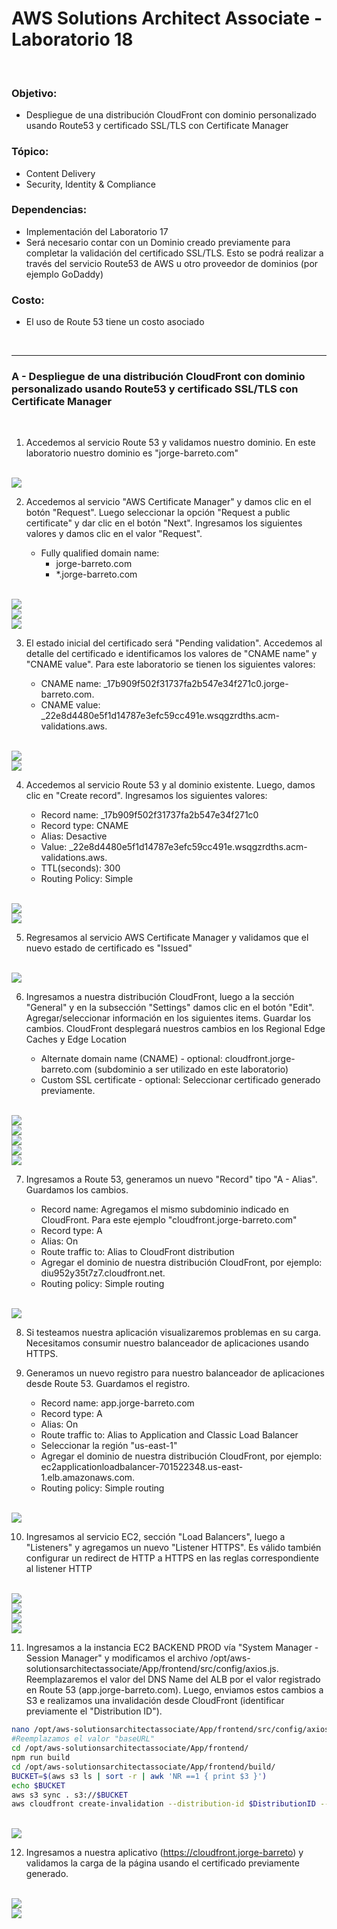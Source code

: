 # AWS Solutions Architect Associate - Laboratorio 18

<br>

### Objetivo: 
* Despliegue de una distribución CloudFront con dominio personalizado usando Route53 y certificado SSL/TLS con Certificate Manager

### Tópico:
* Content Delivery
* Security, Identity & Compliance

### Dependencias:
* Implementación del Laboratorio 17
* Será necesario contar con un Dominio creado previamente para completar la validación del certificado SSL/TLS. Esto se podrá realizar a través del servicio Route53 de AWS u otro proveedor de dominios (por ejemplo GoDaddy)

### Costo:
* El uso de Route 53 tiene un costo asociado


<br>

---

### A - Despliegue de una distribución CloudFront con dominio personalizado usando Route53 y certificado SSL/TLS con Certificate Manager

<br>

1. Accedemos al servicio Route 53 y validamos nuestro dominio. En este laboratorio nuestro dominio es "jorge-barreto.com"

<br>

<img src="images/Lab18_01.jpg">

<br>

2. Accedemos al servicio "AWS Certificate Manager" y damos clic en el botón "Request". Luego seleccionar la opción "Request a public certificate" y dar clic en el botón "Next". Ingresamos los siguientes valores y damos clic en el valor "Request".

    * Fully qualified domain name:
        * jorge-barreto.com
        * *.jorge-barreto.com

<br>

<img src="images/Lab18_02.jpg">

<br>

<img src="images/Lab18_03.jpg">

<br>

<img src="images/Lab18_04.jpg">

<br>

3. El estado inicial del certificado será "Pending validation". Accedemos al detalle del certificado e identificamos los valores de "CNAME name" y "CNAME value". Para este laboratorio se tienen los siguientes valores:

    * CNAME name:  _17b909f502f31737fa2b547e34f271c0.jorge-barreto.com.
    * CNAME value: _22e8d4480e5f1d14787e3efc59cc491e.wsqgzrdths.acm-validations.aws.

<br>

<img src="images/Lab18_05.jpg">

<br>

<img src="images/Lab18_06.jpg">

<br>


4. Accedemos al servicio Route 53 y al dominio existente. Luego, damos clic en "Create record". Ingresamos los siguientes valores:

    * Record name: _17b909f502f31737fa2b547e34f271c0
    * Record type: CNAME
    * Alias: Desactive
    * Value: _22e8d4480e5f1d14787e3efc59cc491e.wsqgzrdths.acm-validations.aws.
    * TTL(seconds): 300 
    * Routing Policy: Simple

<br>

<img src="images/Lab18_07.jpg">

<br>

<img src="images/Lab18_09.jpg">

<br>

5. Regresamos al servicio AWS Certificate Manager y validamos que el nuevo estado de certificado es "Issued" 

<br>

<img src="images/Lab18_10.jpg">

<br>

6. Ingresamos a nuestra distribución CloudFront, luego a la sección "General" y en la subsección "Settings" damos clic en el botón "Edit".  Agregar/seleccionar información en los siguientes items. Guardar los cambios. CloudFront desplegará nuestros cambios en los Regional Edge Caches y Edge Location

    * Alternate domain name (CNAME) - optional: cloudfront.jorge-barreto.com (subdominio a ser utilizado en este laboratorio)
    * Custom SSL certificate - optional: Seleccionar certificado generado previamente.

<br>

<img src="images/Lab18_11.jpg">

<br>

<img src="images/Lab18_11.jpg">

<br>

<img src="images/Lab18_12.jpg">

<br>

<img src="images/Lab18_13.jpg">

<br>

<img src="images/Lab18_14.jpg">

<br>

7. Ingresamos a Route 53, generamos un nuevo "Record" tipo "A - Alias". Guardamos los cambios.

    * Record name: Agregamos el mismo subdominio indicado en CloudFront. Para este ejemplo "cloudfront.jorge-barreto.com"
    * Record type: A
    * Alias: On
    * Route traffic to: Alias to CloudFront distribution
    * Agregar el dominio de nuestra distribución CloudFront, por ejemplo: diu952y35t7z7.cloudfront.net.
    * Routing policy: Simple routing

<br>

<img src="images/Lab18_15.jpg">

<br>

8. Si testeamos nuestra aplicación visualizaremos problemas en su carga. Necesitamos consumir nuestro balanceador de aplicaciones usando HTTPS.

9. Generamos un nuevo registro para nuestro balanceador de aplicaciones desde Route 53. Guardamos el registro.

    * Record name: app.jorge-barreto.com
    * Record type: A
    * Alias: On
    * Route traffic to: Alias to Application and Classic Load Balancer
    * Seleccionar la región "us-east-1"
    * Agregar el dominio de nuestra distribución CloudFront, por ejemplo: ec2applicationloadbalancer-701522348.us-east-1.elb.amazonaws.com.
    * Routing policy: Simple routing


<br>

<img src="images/Lab18_16.jpg">

<br>

10. Ingresamos al servicio EC2, sección "Load Balancers", luego a "Listeners" y agregamos un nuevo "Listener HTTPS". Es válido también configurar un redirect de HTTP a HTTPS en las reglas correspondiente al listener HTTP


<br>

<img src="images/Lab18_17.jpg">

<br>

<img src="images/Lab18_18.jpg">

<br>

<img src="images/Lab18_19.jpg">

<br>

<img src="images/Lab18_20.jpg">

<br>

11. Ingresamos a la instancia EC2 BACKEND PROD vía "System Manager - Session Manager" y modificamos el archivo /opt/aws-solutionsarchitectassociate/App/frontend/src/config/axios.js. Reemplazaremos el valor del DNS Name del ALB por el valor registrado en Route 53 (app.jorge-barreto.com). Luego, enviamos estos cambios a S3 e realizamos una invalidación desde CloudFront (identificar previamente el "Distribution ID").

```bash
nano /opt/aws-solutionsarchitectassociate/App/frontend/src/config/axios.js
#Reemplazamos el valor "baseURL"
cd /opt/aws-solutionsarchitectassociate/App/frontend/
npm run build
cd /opt/aws-solutionsarchitectassociate/App/frontend/build/
BUCKET=$(aws s3 ls | sort -r | awk 'NR ==1 { print $3 }')
echo $BUCKET
aws s3 sync . s3://$BUCKET
aws cloudfront create-invalidation --distribution-id $DistributionID --paths "/*"
```

<br>

<img src="images/Lab18_21.jpg">

<br>

12. Ingresamos a nuestra aplicativo (https://cloudfront.jorge-barreto) y validamos la carga de la página usando el certificado previamente generado.

<br>

<img src="images/Lab18_22.jpg">

<br>

<img src="images/Lab18_23.jpg">

<br>